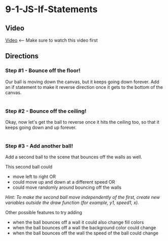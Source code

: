 # 9-1-JS-If-Statements

## Video

[Video](https://youtu.be/f80BDl8N-6c) <-- Make sure to watch this video first

## Directions

### Step #1 - Bounce off the floor! <br>

Our ball is moving down the canvas, but it keeps going down forever. Add an if statement to make it reverse direction once it gets to the bottom of the canvas. 
<br><br>

### Step #2 - Bounce off the ceiling! <br>
Okay, now let's get the ball to reverse once it hits the ceiling too, so that it keeps going down and up forever.
<br><br>

### Step #3 - Add another ball! <br>

Add a second ball to the scene that bounces off the walls as well.  

This second ball could

- move left to right OR <br>
- could move up and down at a different speed OR <br>
- could move randomly around bouncing off the walls

<em>Hint: To make the second ball move independently of the first, create new variables outside the draw function (for example, y1, speed1, x). </em>

Other possible features to try adding <br>

- when the ball bounces off a wall it could also change fill colors
- when the ball bounces off a wall the background color could change
- when the ball bounces off the wall the speed of the ball could change 

<br><br>
